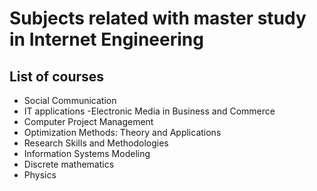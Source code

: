 # Subjects related with master study in Internet Engineering

## List of courses

* Social Communication
* IT applications -Electronic Media in Business and Commerce
* Computer Project Management 
* Optimization Methods: Theory and Applications
* Research Skills and Methodologies
* Information Systems Modeling
* Discrete mathematics
* Physics